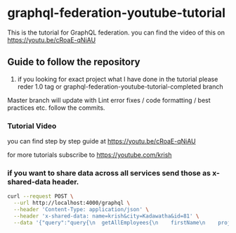 # graphql-federation-youtube-tutorial

This is the tutorial for GraphQL federation. you can find the video of this on https://youtu.be/cRoaE-qNiAU

## Guide to follow the repository

1. if you looking for exact project what I have done in the tutorial please reder 1.0 tag or graphql-federation-youtube-tutorial-completed branch

Master branch will update with Lint error fixes / code formatting / best practices etc. follow the commits.

### Tutorial Video

you can find step by step guide at https://youtu.be/cRoaE-qNiAU

for more tutorials subscribe to
https://youtube.com/krish

### if you want to share data across all services send those as x-shared-data header.

```bash
curl --request POST \
  --url http://localhost:4000/graphql \
  --header 'Content-Type: application/json' \
  --header 'x-shared-data: name=krish&city=Kadawatha&id=81' \
  --data '{"query":"query{\n  getAllEmployees{\n    firstName\n    project{\n      name\n      code\n    }\n    location{\n      name\n      employees{\nfirstName}\n    }\n  }\n}"}'
```
